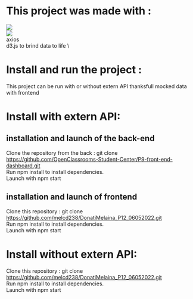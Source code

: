 # This project was made with :
<img src="https://img.shields.io/badge/react-%2320232a.svg?style=for-the-badge&logo=react&logoColor=%2361DAFB"/>  \
<img src="https://img.shields.io/badge/React_Router-CA4245?style=for-the-badge&logo=react-router&logoColor=white"/> \
axios \
d3.js to brind data to life \

# Install and run the project : 

This project can be run with or without extern API thanksfull mocked data with frontend

# Install with extern API:
## installation and launch of the back-end
Clone the repository from the back : git clone https://github.com/OpenClassrooms-Student-Center/P9-front-end-dashboard.git \
Run npm install to install dependencies.\
Launch with  npm start

## installation and launch of frontend
Clone this repository : git clone https://github.com/melcd238/DonatiMelaina_P12_06052022.git \
Run npm install to install dependencies. \
Launch with npm start

# Install without extern API:

Clone this repository : git clone https://github.com/melcd238/DonatiMelaina_P12_06052022.git \
Run npm install to install dependencies. \
Launch with npm start





